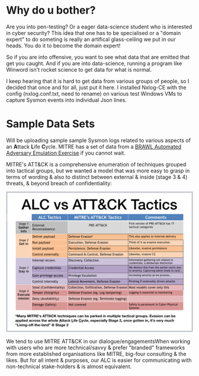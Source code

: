 # Why do u bother?
Are you into pen-testing? Or a eager data-science student who is interested in cyber security? This idea that one has to be specialised or a "domain expert" to do someting is really an artifical glass-ceiling we put in our heads. You do it to become the domain expert!

So if you are into offensive, you want to see what data that are emitted that get you caught. And if you are into data-science, running a program like Winword isn't rocket science to get data for what is normal. 

I keep hearing that it is hard to get data from various groups of people, so I decided that once and for all, just put it here. I installed Nxlog-CE with the config (nxlog.conf.txt, need to rename) on various test Windows VMs to capture Sysmon events into individual Json lines.  

# Sample Data Sets

Will be uploading sample sample Sysmon logs related to various aspects of an **A**ttack **L**ife **C**ycle. MITRE has a set of data from a [BRAWL Automated Adversary Emulation Exercise](https://github.com/mitre/brawl-public-game-001/tree/master/data) if you cannot wait.

MITRE's ATT&CK is a comprehensive enumeration of techniques grouped into tactical groups, but we wanted a model that was more easy to grasp in terms of wording & also to distinct between external & inside (stage 3 & 4) threats, & beyond breach of confidentiality:

![](alcVSattack.png)

We tend to use MITRE ATT&CK in our dialogue/engagementsWhen working with users who are more technical/savvy & prefer "branded" frameworks from more established organisations like MITRE, big-four consulting & the likes. But for all intent & purposes, our ALC is easier for communicating with non-technical stake-holders & is almost equivalent.

